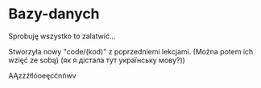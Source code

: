 
# Bazy-danych
Sprobuję wszystko to zalatwić...

Stworzyła nowy "code/(kod)" z poprzedniemi lekcjami. (Można potem ich wzięć ze sobą)
(як я дістала тут українську мову?))

AĄzżźłlóoeęcćnńwv
